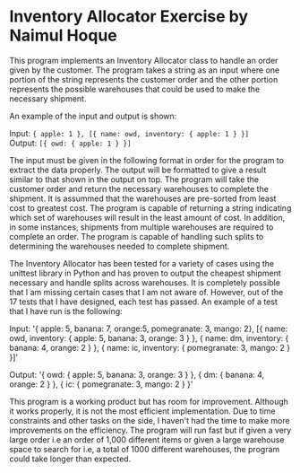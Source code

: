 # Inventory Allocator Exercise by Naimul Hoque
This program implements an Inventory Allocator class to handle an order given by the customer. The program takes a string as an input where one portion of the string represents the customer order and the other portion represents the possible warehouses that could be used to make the necessary shipment.

An example of the input and output is shown:

Input: `{ apple: 1 }, [{ name: owd, inventory: { apple: 1 } }]`  
Output: `[{ owd: { apple: 1 } }]`

The input must be given in the following format in order for the program to extract the data properly. The output will be formatted to give a result similar to that shown in the output on top. The program will take the customer order and return the necessary warehouses to complete the shipment. It is assummed that the warehouses are pre-sorted from least cost to greatest cost. The program is capable of returning a string indicating which set of warehouses will result in the least amount of cost. In addition, in some instances, shipments from multiple warehouses are required to complete an order. The program is capable of handling such splits to determining the warehouses needed to complete shipment. 

The Inventory Allocator has been tested for a variety of cases using the unittest library in Python and has proven to output the cheapest shipment necessary and handle splits across warehouses. It is completely possible that I am missing certain cases that I am not aware of. However, out of the 17 tests that I have designed, each test has passed. An example of a test that I have run is the following:

Input: '{ apple: 5, banana: 7, orange:5, pomegranate: 3, mango: 2}, [{ name: owd, inventory: { apple: 5, banana: 3, orange: 3 } }, { name: dm, inventory: { banana: 4, orange: 2 } }, { name: ic, inventory: { pomegranate: 3, mango: 2 } }]'

Output: '{ owd: { apple: 5, banana: 3, orange: 3 } }, { dm: { banana: 4, orange: 2 } }, { ic: { pomegranate: 3, mango: 2 } }'




This program is a working product but has room for improvement. Although it works properly, it is not the most efficient implementation. Due to time constraints and other tasks on the side, I haven't had the time to make more improvements on the efficiency. The program will run fast but if given a very large order i.e an order of 1,000 different items or given a large warehouse space to search for i.e, a total of 1000 different warehouses, the program could take longer than expected.
